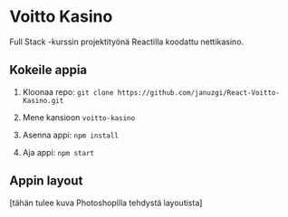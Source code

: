 # Voitto Kasino
Full Stack -kurssin projektityönä Reactilla koodattu nettikasino.

## Kokeile appia
1. Kloonaa repo:
```git clone https://github.com/januzgi/React-Voitto-Kasino.git```

1. Mene kansioon ```voitto-kasino```

3. Asenna appi:
```npm install ```

4. Aja appi:
```npm start ```


## Appin layout

[tähän tulee kuva Photoshopilla tehdystä layoutista]

